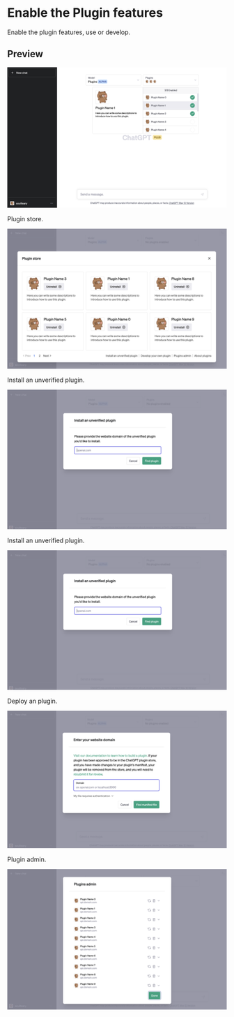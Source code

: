# Enable the Plugin features

Enable the plugin features, use or develop.

## Preview

![](./assets/preview.png)

Plugin store.

![](./assets/plugin-store.png)

Install an unverified plugin.

![](./assets/plugin-install.png)


Install an unverified plugin.

![](./assets/plugin-install.png)

Deploy an plugin.

![](./assets/plugin-deploy.png)


Plugin admin.

![](./assets/plugin-admin.png)
